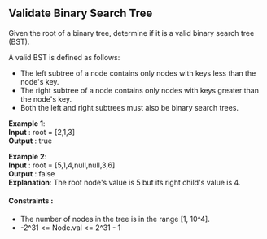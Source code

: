 ## Validate Binary Search Tree

Given the root of a binary tree, determine if it is a valid binary search tree (BST).

A valid BST is defined as follows:

- The left subtree of a node contains only nodes with keys less than the node's key.
- The right subtree of a node contains only nodes with keys greater than the node's key.
- Both the left and right subtrees must also be binary search trees.


**Example 1**:  
**Input** : root = [2,1,3]  
**Output** : true

**Example 2**:  
**Input** : root = [5,1,4,null,null,3,6]   
**Output** : false  
**Explanation**: The root node's value is 5 but its right child's value is 4.


#### Constraints :

- The number of nodes in the tree is in the range [1, 10^4].
- -2^31 <= Node.val <= 2^31 - 1
